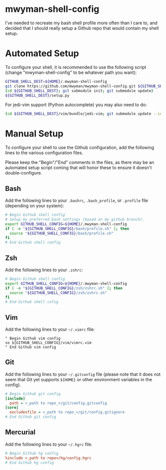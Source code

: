 mwyman-shell-config
===================

I've needed to recreate my bash shell profile more often than I care to, and
decided that I should really setup a Github repo that would contain my shell
setup.

# Automated Setup

To configure your shell, it is recommended to use the following script (change "mwyman-shell-config" to be whatever path you want):

```bash
GITHUB_SHELL_DEST=${HOME}/.mwyman-shell-config
git clone https://github.com/mwyman/mwyman-shell-config.git ${GITHUB_SHELL_DEST}
(cd ${GITHUB_SHELL_DEST}; git submodule init; git submodule update)
${GITHUB_SHELL_DEST}/setup.py
```

For jedi-vim support (Python autocomplete) you may also need to do:

```bash
(cd ${GITHUB_SHELL_DEST}/vim/bundle/jedi-vim; git submodule update --init)
```

# Manual Setup

To configure your shell to use the Github configuration, add the following lines to the various configuration files.

Please keep the "Begin"/"End" comments in the files, as there may be an automated setup script coming that will honor these to ensure it doesn't double-configure.

## Bash

Add the following lines to your `.bashrc`, `.bash_profile`, or `.profile` file (depending on your system):

```bash
# Begin Github shell config
# Setup my preferred bash settings (based on my github branch).
export GITHUB_SHELL_CONFIG=${HOME}/.mwyman-shell-config
if [ -e "${GITHUB_SHELL_CONFIG}/bash/profile.sh" ]; then
  source "${GITHUB_SHELL_CONFIG}/bash/profile.sh"
fi
# End Github shell config
```

## Zsh

Add the following lines to your `.zshrc`:

```bash
# Begin Github shell config
export GITHUB_SHELL_CONFIG=${HOME}/.mwyman-shell-config
if [ -e "${GITHUB_SHELL_CONFIG}/zsh/zshrc.sh" ]; then
  source "${GITHUB_SHELL_CONFIG}/zsh/zshrc.sh"
fi
# End Github shell cofig
```

## Vim

Add the following lines to your `~/.vimrc` file:

```vim
" Begin Github vim config
so ${GITHUB_SHELL_CONFIG}/vim/vimrc.vim
" End Github vim config
```

## Git

Add the following lines to your `~/.gitconfig` file (please note that it does not seem that Git yet supports `${HOME}` or other environment variables in the config).

```ini
# Begin Github git config
[include]
  path = <_path to repo_>/git/config.gitconfig
[core]
  excludesfile = <_path to repo_>/git/config.gitignore
# End Github git config
```

## Mercurial

Add the following lines to your `~/.hgrc` file.

```ini
# Begin Github hg config
%include <_path to repo>/hg/config.hgrc
# End Github hg config
```
